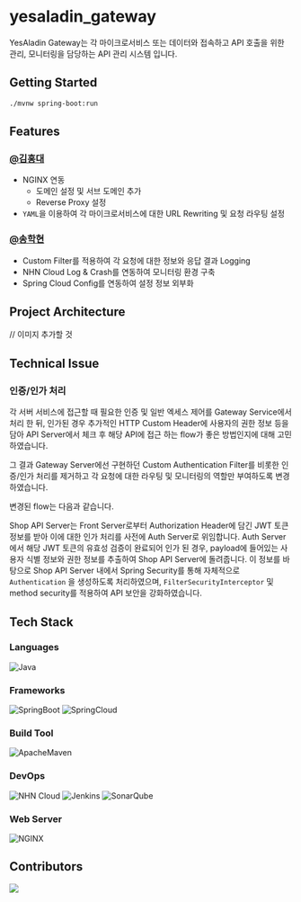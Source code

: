 # yesaladin_gateway

YesAladin Gateway는 각 마이크로서비스 또는 데이터와 접속하고 API 호출을 위한 관리, 모니터링을 담당하는 API 관리 시스템 입니다.

## Getting Started

```bash
./mvnw spring-boot:run
```

## Features

### [@김홍대](https://github.com/mongmeo-dev)

- NGINX 연동
  - 도메인 설정 및 서브 도메인 추가
  - Reverse Proxy 설정
- `YAML`을 이용하여 각 마이크로서비스에 대한 URL Rewriting 및 요청 라우팅 설정

### [@송학현](https://github.com/alanhakhyeonsong)

- Custom Filter를 적용하여 각 요청에 대한 정보와 응답 결과 Logging
- NHN Cloud Log & Crash를 연동하여 모니터링 환경 구축
- Spring Cloud Config를 연동하여 설정 정보 외부화

## Project Architecture

// 이미지 추가할 것
![]()

## Technical Issue

### 인증/인가 처리

각 서버 서비스에 접근할 때 필요한 인증 및 일반 엑세스 제어를 Gateway Service에서 처리 한 뒤,
인가된 경우 추가적인 HTTP Custom Header에 사용자의 권한 정보 등을 담아 API Server에서 체크 후 해당 API에 접근 하는 flow가 좋은 방법인지에 대해 고민하였습니다.

그 결과 Gateway Server에선 구현하던 Custom Authentication Filter를 비롯한 인증/인가 처리를 제거하고 각 요청에 대한 라우팅 및 모니터링의 역할만 부여하도록 변경하였습니다.

변경된 flow는 다음과 같습니다.

Shop API Server는 Front Server로부터 Authorization Header에 담긴 JWT 토큰 정보를 받아 이에 대한 인가 처리를 사전에 Auth Server로 위임합니다. 
Auth Server에서 해당 JWT 토큰의 유효성 검증이 완료되어 인가 된 경우, payload에 들어있는 사용자 식별 정보와 권한 정보를 추출하여 Shop API Server에 돌려줍니다.
이 정보를 바탕으로 Shop API Server 내에서 Spring Security를 통해 자체적으로 `Authentication` 을 생성하도록 처리하였으며, `FilterSecurityInterceptor` 및
method security를 적용하여 API 보안을 강화하였습니다.

## Tech Stack

### Languages

![Java](https://img.shields.io/badge/Java-007396?style=flat-square&logo=Java)

### Frameworks

![SpringBoot](https://img.shields.io/badge/Spring%20Boot-6DB33F?style=flat&logo=SpringBoot&logoColor=white)
![SpringCloud](https://img.shields.io/badge/Spring%20Cloud-6DB33F?style=flat&logo=Spring&logoColor=white)

### Build Tool

![ApacheMaven](https://img.shields.io/badge/Maven-C71A36?style=flat&logo=ApacheMaven&logoColor=white)

### DevOps

![NHN Cloud](https://img.shields.io/badge/-NHN%20Cloud-blue?style=flat&logo=iCloud&logoColor=white)
![Jenkins](http://img.shields.io/badge/Jenkins-D24939?style=flat-square&logo=Jenkins&logoColor=white)
![SonarQube](https://img.shields.io/badge/SonarQube-4E98CD?style=flat&logo=SonarQube&logoColor=white)

### Web Server

![NGINX](https://img.shields.io/badge/NGINX-009639?style=flat&logo=NGINX&logoColor=white)

## Contributors

<a href="https://github.com/NHN-YesAladin/yesaladin_gateway/graphs/contributors">
  <img src="https://contrib.rocks/image?repo=NHN-YesAladin/yesaladin_front" />
</a>